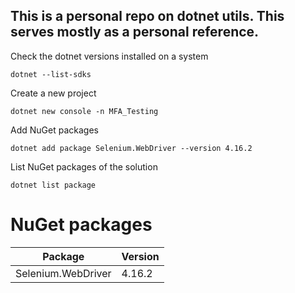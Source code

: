 ## This is a personal repo on dotnet utils. This serves mostly as a personal reference. 

Check the dotnet versions installed on a system

```
dotnet --list-sdks
```

Create a new project
```
dotnet new console -n MFA_Testing
```

Add NuGet packages
```
dotnet add package Selenium.WebDriver --version 4.16.2
```

List NuGet packages of the solution
```
dotnet list package
```
# NuGet packages
|      Package         |  Version | 
|        ---           |    ---   |
| Selenium.WebDriver   |  4.16.2  |
